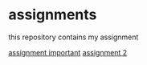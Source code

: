 # assignments
this repository contains my assignment

[assignment important](https://github.com/u186069/assignments/blob/master/README.md)
[assignment 2](https://github.com/u186069/assignments/blob/master/assignment2.ipynb)
